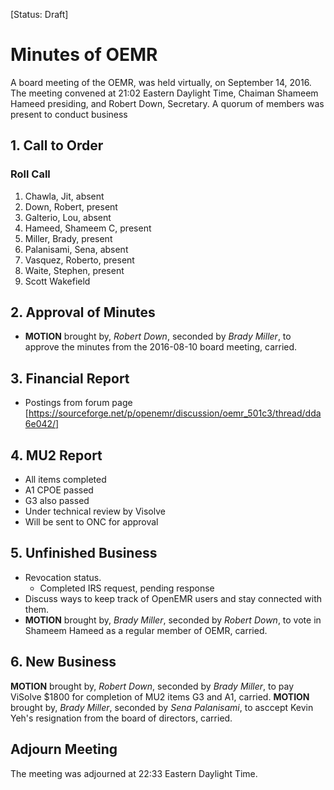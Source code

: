 [Status: Draft]

# Minutes of OEMR
A board meeting of the OEMR, was held virtually, on September 14, 2016. The meeting convened at 21:02 Eastern Daylight Time, Chaiman Shameem Hameed presiding, and Robert Down, Secretary. A quorum of members was present to conduct business

## 1. Call to Order

### Roll Call

1. Chawla, Jit, absent
2. Down, Robert, present
3. Galterio, Lou, absent
4. Hameed, Shameem C, present
5. Miller, Brady, present
6. Palanisami, Sena, absent
7. Vasquez, Roberto, present
8. Waite, Stephen, present
9. Scott Wakefield

## 2. Approval of Minutes
- **MOTION** brought by, _Robert Down_, seconded by _Brady Miller_, to approve the minutes from the 2016-08-10 board meeting, carried.

## 3. Financial Report
- Postings from forum page [https://sourceforge.net/p/openemr/discussion/oemr_501c3/thread/dda6e042/]

## 4. MU2 Report
- All items completed
- A1 CPOE passed
- G3 also passed
- Under technical review by Visolve
- Will be sent to ONC for approval

## 5. Unfinished Business

- Revocation status.
    - Completed IRS request, pending response
- Discuss ways to keep track of OpenEMR users and stay connected with them.
- **MOTION** brought by, _Brady Miller_, seconded by _Robert Down_, to vote in Shameem Hameed as a regular member of OEMR, carried.

## 6. New Business
**MOTION** brought by, _Robert Down_, seconded by _Brady Miller_, to pay ViSolve $1800 for completion of MU2 items G3 and A1, carried.
**MOTION** brought by, _Brady Miller_, seconded by _Sena Palanisami_, to asccept Kevin Yeh's resignation from the board of directors, carried.

## Adjourn Meeting
The meeting was adjourned at 22:33 Eastern Daylight Time.

